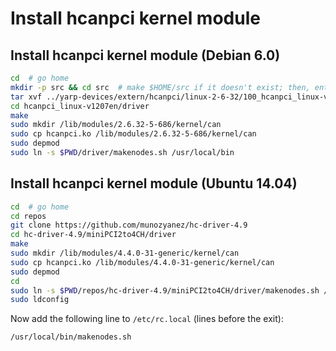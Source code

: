 # Install hcanpci kernel module

## Install hcanpci kernel module (Debian 6.0)

```bash
cd  # go home
mkdir -p src && cd src  # make $HOME/src if it doesn't exist; then, enter it
tar xvf ../yarp-devices/extern/hcanpci/linux-2-6-32/100_hcanpci_linux-v1207en-edi1822.tar.gz
cd hcanpci_linux-v1207en/driver
make
sudo mkdir /lib/modules/2.6.32-5-686/kernel/can
sudo cp hcanpci.ko /lib/modules/2.6.32-5-686/kernel/can
sudo depmod
sudo ln -s $PWD/driver/makenodes.sh /usr/local/bin
```

## Install hcanpci kernel module (Ubuntu 14.04)

```bash
cd  # go home
cd repos
git clone https://github.com/munozyanez/hc-driver-4.9
cd hc-driver-4.9/miniPCI2to4CH/driver
make
sudo mkdir /lib/modules/4.4.0-31-generic/kernel/can
sudo cp hcanpci.ko /lib/modules/4.4.0-31-generic/kernel/can
sudo depmod
cd
sudo ln -s $PWD/repos/hc-driver-4.9/miniPCI2to4CH/driver/makenodes.sh /usr/local/bin
sudo ldconfig
```

Now add the following line to `/etc/rc.local` (lines before the exit):

```bash
/usr/local/bin/makenodes.sh
```
